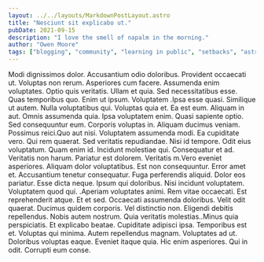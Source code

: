 ```yaml
---
layout: ../../layouts/MarkdownPostLayout.astro
title: "Nesciunt sit explicabo ut."
pubDate: 2021-09-15
description: "I love the smell of napalm in the morning."
author: "Owen Moore"
tags: ["blogging", "community", "learning in public", "setbacks", "astro"]
---
```


Modi dignissimos dolor. Accusantium odio doloribus. Provident occaecati ut. Voluptas non rerum. Asperiores cum facere. Assumenda enim voluptates. Optio quis veritatis. Ullam et quia. Sed necessitatibus esse. Quas temporibus quo. Enim ut ipsum. Voluptatem .Ipsa esse quasi. Similique ut autem. Nulla voluptatibus qui. Voluptas quia et. Ea est eum. Aliquam in aut. Omnis assumenda quia. Ipsa voluptatem enim. Quasi sapiente optio. Sed consequuntur eum. Corporis voluptas in. Aliquam ducimus veniam. Possimus reici.Quo aut nisi. Voluptatem assumenda modi. Ea cupiditate vero. Qui rem quaerat. Sed veritatis repudiandae. Nisi id tempore. Odit eius voluptatum. Quam enim id. Incidunt molestiae qui. Consequatur et ad. Veritatis non harum. Pariatur est dolorem. Veritatis m.Vero eveniet asperiores. Aliquam dolor voluptatibus. Est non consequuntur. Error amet et. Accusantium tenetur consequatur. Fuga perferendis aliquid. Dolor eos pariatur. Esse dicta neque. Ipsum qui doloribus. Nisi incidunt voluptatem. Voluptatem quod qui. .Aperiam voluptates animi. Rem vitae occaecati. Est reprehenderit atque. Et et sed. Occaecati assumenda doloribus. Velit odit quaerat. Ducimus quidem corporis. Vel distinctio non. Eligendi debitis repellendus. Nobis autem nostrum. Quia veritatis molestias..Minus quia perspiciatis. Et explicabo beatae. Cupiditate adipisci ipsa. Temporibus est et. Voluptas qui minima. Autem repellendus magnam. Voluptates ad ut. Doloribus voluptas eaque. Eveniet itaque quia. Hic enim asperiores. Qui in odit. Corrupti eum conse.

